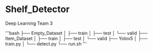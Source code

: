 # Shelf_Detector
Deep Learning Team 3

'''bash
├── Empty_Dataset
│   ├── train
│   ├── test
│   └── valid
├── Item_Dataset
│   ├── train
│   ├── test
│   └── valid
├── Yolov5
│   ├── train.py
│   └── detect.py
└── run.sh
'''